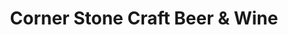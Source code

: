 ---
title: "Corner Stone Craft Beer & Wine"
url: /columbus/corner-stone-craft-beer-und-wine/
shop: Spirituosen
---